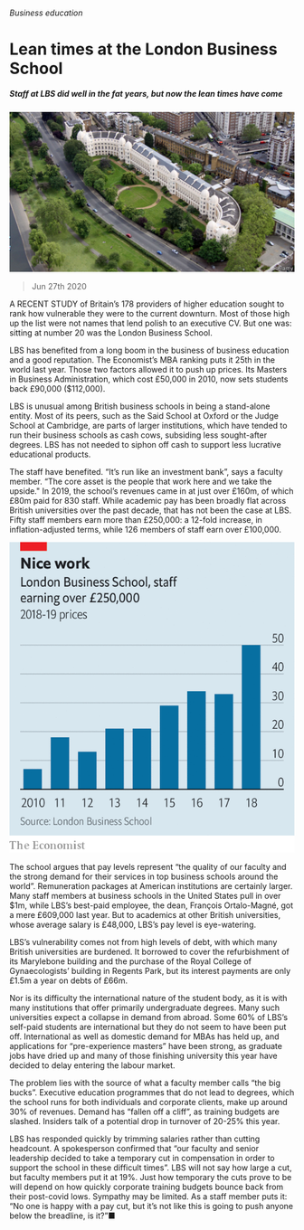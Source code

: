 ###### Business education

# Lean times at the London Business School 

##### Staff at LBS did well in the fat years, but now the lean times have come 

![image](images/20200627_BRP501.jpg) 

> Jun 27th 2020 

A RECENT STUDY of Britain’s 178 providers of higher education sought to rank how vulnerable they were to the current downturn. Most of those high up the list were not names that lend polish to an executive CV. But one was: sitting at number 20 was the London Business School.

LBS has benefited from a long boom in the business of business education and a good reputation. The Economist’s MBA ranking puts it 25th in the world last year. Those two factors allowed it to push up prices. Its Masters in Business Administration, which cost £50,000 in 2010, now sets students back £90,000 ($112,000).


LBS is unusual among British business schools in being a stand-alone entity. Most of its peers, such as the Said School at Oxford or the Judge School at Cambridge, are parts of larger institutions, which have tended to run their business schools as cash cows, subsiding less sought-after degrees. LBS has not needed to siphon off cash to support less lucrative educational products.

The staff have benefited. “It’s run like an investment bank”, says a faculty member. “The core asset is the people that work here and we take the upside." In 2019, the school’s revenues came in at just over £160m, of which £80m paid for 830 staff. While academic pay has been broadly flat across British universities over the past decade, that has not been the case at LBS. Fifty staff members earn more than £250,000: a 12-fold increase, in inflation-adjusted terms, while 126 members of staff earn over £100,000.

![image](images/20200627_BRC207.png) 


The school argues that pay levels represent “the quality of our faculty and the strong demand for their services in top business schools around the world”. Remuneration packages at American institutions are certainly larger. Many staff members at business schools in the United States pull in over $1m, while LBS’s best-paid employee, the dean, François Ortalo-Magné, got a mere £609,000 last year. But to academics at other British universities, whose average salary is £48,000, LBS’s pay level is eye-watering.

LBS’s vulnerability comes not from high levels of debt, with which many British universities are burdened. It borrowed to cover the refurbishment of its Marylebone building and the purchase of the Royal College of Gynaecologists’ building in Regents Park, but its interest payments are only £1.5m a year on debts of £66m.

Nor is its difficulty the international nature of the student body, as it is with many institutions that offer primarily undergraduate degrees. Many such universities expect a collapse in demand from abroad. Some 60% of LBS’s self-paid students are international but they do not seem to have been put off. International as well as domestic demand for MBAs has held up, and applications for “pre-experience masters” have been strong, as graduate jobs have dried up and many of those finishing university this year have decided to delay entering the labour market.

The problem lies with the source of what a faculty member calls “the big bucks”. Executive education programmes that do not lead to degrees, which the school runs for both individuals and corporate clients, make up around 30% of revenues. Demand has “fallen off a cliff”, as training budgets are slashed. Insiders talk of a potential drop in turnover of 20-25% this year.

LBS has responded quickly by trimming salaries rather than cutting headcount. A spokesperson confirmed that “our faculty and senior leadership decided to take a temporary cut in compensation in order to support the school in these difficult times”. LBS will not say how large a cut, but faculty members put it at 19%. Just how temporary the cuts prove to be will depend on how quickly corporate training budgets bounce back from their post-covid lows. Sympathy may be limited. As a staff member puts it: “No one is happy with a pay cut, but it’s not like this is going to push anyone below the breadline, is it?”■

